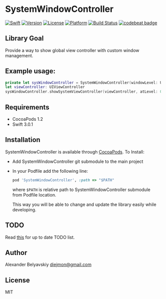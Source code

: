# SystemWindowController
[![Swift](https://img.shields.io/badge/Swift-3.0.1-orange.svg)]()
[![Version](https://img.shields.io/cocoapods/v/SystemWindowController.svg?style=flat)](http://cocoapods.org/pods/SystemWindowController)
[![License](https://img.shields.io/cocoapods/l/SystemWindowController.svg?style=flat)](http://cocoapods.org/pods/SystemWindowController)
[![Platform](https://img.shields.io/cocoapods/p/SystemWindowController.svg?style=flat)](http://cocoapods.org/pods/SystemWindowController)
[![Build Status](https://travis-ci.org/diejmon/SystemWindowController.svg?branch=master)](https://travis-ci.org/diejmon/SystemWindowController)
[![codebeat badge](https://codebeat.co/badges/8a24a4ed-c8b5-4551-8230-a7db6acde319)](https://codebeat.co/projects/github-com-diejmon-systemwindowcontroller)

## Library Goal
Provide a way to show global view controller with custom window management.

## Example usage:

```swift
private let sysWindowController = SystemWindowController(windowLevel: UIWindowLevelAlert + 1)
let viewController: UIViewController
sysWindowController.showSystemViewController(viewController, atLevel: 0)
```

## Requirements
- CocoaPods 1.2
- Swift 3.0.1

## Installation

SystemWindowController is available through [CocoaPods](http://cocoapods.org). To Install:
* Add SystemWindowController git submodule to the main project
* In your Podfile add the following line:

  ```ruby
  pod 'SystemWindowController', :path => "$PATH"
  ```

  where `$PATH` is relative path to SystemWindowController submodule from Podfile location.

  This way you will be able to change and update the library easily while developing.

## TODO
Read [this](TODO.md) for up to date TODO list.

## Author

Alexander Belyavskiy diejmon@gmail.com

## License

MIT
